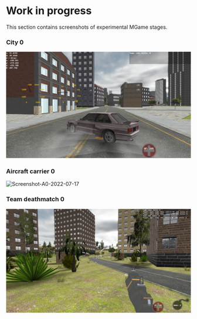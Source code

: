 # Work in progress

This section contains screenshots of experimental MGame stages.

### City 0
![Screenshot-T0-2025-10-16](media/Screenshot-T0-2025-10-16.png)

### Aircraft carrier 0
![Screenshot-A0-2022-07-17](media/Screenshot-A0-2022-07-17.png)

### Team deathmatch 0
![Screenshot-TD0-2025-10-16](media/Screenshot-TD0-2025-10-16.png)
